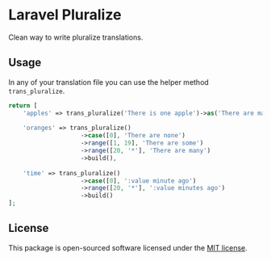 # Laravel Pluralize

Clean way to write pluralize translations.

## Usage

In any of your translation file you can use the helper method `trans_pluralize`.

```php
return [
    'apples' => trans_pluralize('There is one apple')->as('There are many apples'),
    
    'oranges' => trans_pluralize()
                    ->case([0], 'There are none')
                    ->range([1, 19], 'There are some')
                    ->range([20, '*'], 'There are many')
                    ->build(),
                    
    'time' => trans_pluralize()
                    ->case([0], ':value minute ago')
                    ->range([20, '*'], ':value minutes ago')
                    ->build()
];

```

## License

This package is open-sourced software licensed under the [MIT license](https://opensource.org/licenses/MIT).
